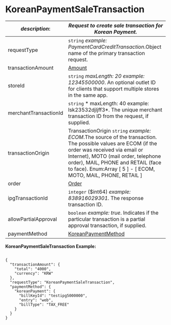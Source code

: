 
# KoreanPaymentSaleTransaction

| *description*:   | *Request to create sale transaction for Korean Payment.*|
|----|----|
| requestType |    ``` string ```  *example:   PaymentCardCreditTransaction*.Object name of the primary transaction request.|
| transactionAmount | [Amount](?path=docs/schemas-md/Amount.md)|
| storeId |    ``` string ```  *maxLength: 20  example: 12345500000*. An optional outlet ID for clients that support multiple stores in the same app.|
| merchantTransactionId |    ``` string ```   * maxLength: 40 example: lsk23532djljff3*. The unique merchant transaction ID from the request, if supplied.|
| transactionOrigin |  TransactionOrigin  ``` string ```  *example: ECOM*.The source of the transaction. The possible values are ECOM (if the order was received via email or Internet), MOTO (mail order, telephone order), MAIL, PHONE and RETAIL (face to face). Enum:Array [ 5 ] - [ ECOM, MOTO, MAIL, PHONE, RETAIL ]|
| order | [Order](?path=docs/schemas-md/Order.md)|
| ipgTransactionId |    ``` integer ``` ($int64)  *example: 838916029301*. The response transaction ID.|
| allowPartialApproval |    ``` boolean ```  *example: true*. Indicates if the particular transaction is a partial approval transaction, if supplied.|
| paymentMethod | [KoreanPaymentMethod](?path=docs/schemas-md/KoreanPaymentMethod.md)|

**KoreanPaymentSaleTransaction Example:**

```{r}

{
  "transactionAmount": {
    "total": "4000",
    "currency": "KRW"
  },
  "requestType": "KoreanPaymentSaleTransaction",
  "paymentMethod": {
    "koreanPayment": {
      "billKeyId": "testipg5000000",
      "entry": "web",
      "billType": "TAX_FREE"
    }
  }
}
```  

